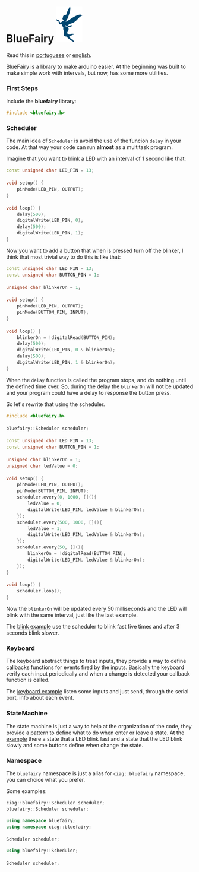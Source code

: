 # BlueFairy ![bluefairy logo](/assets/logo.svg)

Read this in [portuguese](README.pt_BR.md) or [english](README.md).

BlueFairy is a library to make arduino easier. At the beginning was built to make simple work with intervals, but now, has some more utilities.

### First Steps

Include the **bluefairy** library:
```c++
#include <bluefairy.h>
```


### Scheduler

The main idea of `Scheduler` is avoid the use of the funcion `delay` in your code.
At that way your code can run **almost** as a multitask program.


Imagine that you want to blink a LED with an interval of 1 second like that:

```c++
const unsigned char LED_PIN = 13;

void setup() {
    pinMode(LED_PIN, OUTPUT);
}

void loop() {
    delay(500);
    digitalWrite(LED_PIN, 0);
    delay(500);
    digitalWrite(LED_PIN, 1);
}
```

Now you want to add a button that when is pressed turn off the blinker, I think that most trivial way to do this is like that:


```c++
const unsigned char LED_PIN = 13;
const unsigned char BUTTON_PIN = 1;

unsigned char blinkerOn = 1;

void setup() {
    pinMode(LED_PIN, OUTPUT);
    pinMode(BUTTON_PIN, INPUT);
}

void loop() {
    blinkerOn = !digitalRead(BUTTON_PIN);
    delay(500);
    digitalWrite(LED_PIN, 0 & blinkerOn);
    delay(500);
    digitalWrite(LED_PIN, 1 & blinkerOn);
}
```
When the `delay` function is called the program stops, and do nothing until the defined time over. So, during the delay the `blinkerOn` will not be updated and your program could have a delay to response the button press.

So let's rewrite that using the scheduler.

```c++
#include <bluefairy.h>

bluefairy::Scheduler scheduler;

const unsigned char LED_PIN = 13;
const unsigned char BUTTON_PIN = 1;

unsigned char blinkerOn = 1;
unsigned char ledValue = 0;

void setup() {
    pinMode(LED_PIN, OUTPUT);
    pinMode(BUTTON_PIN, INPUT);
    scheduler.every(0, 1000, [](){
        ledValue = 0;
        digitalWrite(LED_PIN, ledValue & blinkerOn);
    });
    scheduler.every(500, 1000, [](){
        ledValue = 1;
        digitalWrite(LED_PIN, ledValue & blinkerOn);
    });
    scheduler.every(50, [](){
        blinkerOn = !digitalRead(BUTTON_PIN);
        digitalWrite(LED_PIN, ledValue & blinkerOn);
    });
}

void loop() {
    scheduler.loop();
}
```

Now the `blinkerOn` will be updated every 50 milliseconds and the LED will blink with the same interval, just like the last example.

The [blink example](/examples/Blink/Blink.ino) use the scheduler to blink fast five times and after 3 seconds blink slower.

### Keyboard

The keyboard abstract things to treat inputs, they provide a way to define callbacks functions for events fired by the inputs.
Basically the keyboard verify each input periodically and when a change is detected your callback function is called.

The [keyboard example](/examples/Keyboard/Keyboard.ino) listen some inputs and just send, through the serial port, info about each event.

### StateMachine

The state machine is just a way to help at the organization of the code, they provide a pattern to define what to do when enter or leave a state. At the [example](/examples/State/State.ino) there a state that a LED blink fast and a state that the LED blink slowly and some buttons define when change the state.

### Namespace

The `bluefairy` namespace is just a alias for `ciag::bluefairy` namespace, you can choice what you prefer.

Some examples:

```c++
ciag::bluefairy::Scheduler scheduler;
bluefairy::Scheduler scheduler;
```

```c++
using namespace bluefairy;
using namespace ciag::bluefairy;

Scheduler scheduler;
```

```c++
using bluefairy::Scheduler;

Scheduler scheduler;
```
